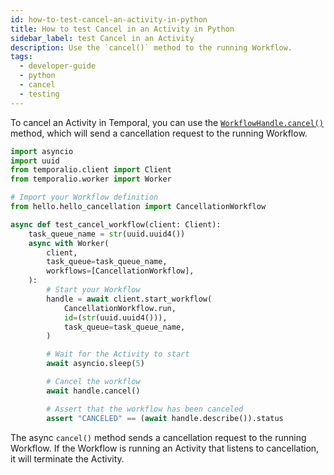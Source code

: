 ```yaml
---
id: how-to-test-cancel-an-activity-in-python
title: How to test Cancel in an Activity in Python
sidebar_label: test Cancel in an Activity
description: Use the `cancel()` method to the running Workflow.
tags:
  - developer-guide
  - python
  - cancel
  - testing
---
```


To cancel an Activity in Temporal, you can use the [`WorkflowHandle.cancel()`](https://python.temporal.io/temporalio.client.WorkflowHandle.html#cancel) method, which will send a cancellation request to the running Workflow.

```python
import asyncio
import uuid
from temporalio.client import Client
from temporalio.worker import Worker

# Import your Workflow definition
from hello.hello_cancellation import CancellationWorkflow

async def test_cancel_workflow(client: Client):
    task_queue_name = str(uuid.uuid4())
    async with Worker(
        client,
        task_queue=task_queue_name,
        workflows=[CancellationWorkflow],
    ):
        # Start your Workflow 
        handle = await client.start_workflow(
            CancellationWorkflow.run,
            id=(str(uuid.uuid4())),
            task_queue=task_queue_name,
        )

        # Wait for the Activity to start
        await asyncio.sleep(5)

        # Cancel the workflow
        await handle.cancel()

        # Assert that the workflow has been canceled
        assert "CANCELED" == (await handle.describe()).status
```

The async `cancel()` method sends a cancellation request to the running Workflow. If the Workflow is running an Activity that listens to cancellation, it will terminate the Activity.
